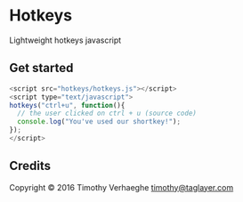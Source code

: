 # Hotkeys
Lightweight hotkeys javascript

## Get started
```js
<script src="hotkeys/hotkeys.js"></script>
<script type="text/javascript">
hotkeys("ctrl+u", function(){
  // the user clicked on ctrl + u (source code)
  console.log("You've used our shortkey!");
});
</script>
```

## Credits
Copyright © 2016 Timothy Verhaeghe <timothy@taglayer.com>
